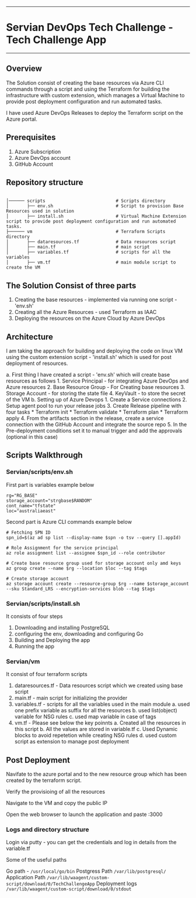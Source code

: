 ***
# Servian DevOps Tech Challenge - Tech Challenge App

***
## Overview

The Solution consist of creating the base resources via Azure CLI commands through a script and using the Terraform for building the infrastructure with custom extension, which manages a Virtual Machine to provide post deployment configuration and run automated tasks.

I have used Azure DevOps Releases to deploy the Terraform script on the Azure portal.
 
## Prerequisites

1. Azure Subscription
2. Azure DevOps account
3. GitHub Account

## Repository structure
````

│────── scripts                           # Scripts directory 
│       ├── env.sh                        # Script to provision Base Resources used in solution
│       ├── install.sh                    # Virtual Machine Extension script to provide post deployment configuration and run automated tasks.
├────── vm                                # Terraform Scripts directory 
│       ├── dataresources.tf              # Data resources script
│       ├── main.tf                       # main script 
│       ├── variables.tf                  # scripts for all the variables
│       ├── vm.tf                         # main module script to create the VM

````

## The Solution Consist of three parts
1. Creating the base resources - implemented via running one script - 'env.sh'
2. Creating all the Azure Resources - used Terraform as IAAC
3. Deploying the resources on the Azure Cloud by Azure DevOps 

## Architecture  

I am taking the approach for building and deploying the code on linux VM using the custom extension script - 'install.sh' which is used for post deployment of resources.

a. First thing  I have created a script - 'env.sh' which will create base resources as follows 
    1. Service Principal - for integrating Azure DevOps and Azure resources
    2. Base Resource Group - For Creating base resources
    3. Storage Account - for storing the state file
    4. KeyVault - to store the secret of the VM
b. Setting up of Azure Devops
    1. Create a Service connections
    2. Setup agent pool to run your release jobs
    3. Create Release pipeline with four tasks
        * Terraform init
        * Terraform validate
        * Terraform plan
        * Terraform apply
    4. From the artifacts section in the release, create a service connection with the GitHub Account and integrate the source repo
    5. In the Pre-deployment conditions set it to manual trigger and add the approvals (optional in this case)   

## Scripts Walkthrough

### Servian/scripts/env.sh

First part is variables
example below

```
rg="RG_BASE"
storage_account="strgbase$RANDOM"
cont_name="tfstate"
loc="australiaeast"
``` 
Second part is Azure CLI commands
example below

```
# Fetching SPN ID
spn_id=$(az ad sp list --display-name $spn -o tsv --query [].appId)

# Role Assignment for the service principal
az role assignment list --assignee $spn_id --role contributor

# Create base resource group used for storage account only amd keys
az group create --name $rg --location $loc --tag $tags
 
# Create storage account
az storage account create --resource-group $rg --name $storage_account --sku Standard_LRS --encryption-services blob --tag $tags
```

### Servian/scripts/install.sh

It consists of four steps
1. Downloading and installing PostgreSQL
2. configuring the env, downloading and configuring Go
3. Building and Deploying the app
4. Running the app

### Servian/vm

It consist of four terraform scripts
1.  dataresources.tf - Data resources script which we created using base script
2.  main.tf - main script for initializing the provider                     
3.  variables.tf - scripts for all the variables used in the main module
    a. used one prefix variable as suffix for all the resources
    b. used list(object) variable for NSG rules
    c. used map variable in case of tags
4.  vm.tf - Please see below the key poinnts 
    a. Created all the resources in this script
    b. All the values are stored in variable.tf
    c. Used Dynamic blocks to avoid repetetion while creating NSG rules
    d. used custom script as extension to manage post deployment


## Post Deployment

Navifate to the azure portal and to the new resource group which has been created by the terraform script.

Verify the provisioing of all the resources

Navigate to the VM and copy the public IP

Open the web browser to launch the application and paste <public ip>:3000


### Logs and directory structure

Login via putty - you can get the credentials and log in details from the variable.tf

Some of the useful paths

Go path - ``/usr/local/go/bin``
Postgress Path ``/var/lib/postgresql/``
Application Path ``/var/lib/waagent/custom-script/download/0/TechChallengeApp``
Deployment logs ``/var/lib/waagent/custom-script/download/0/stdout``